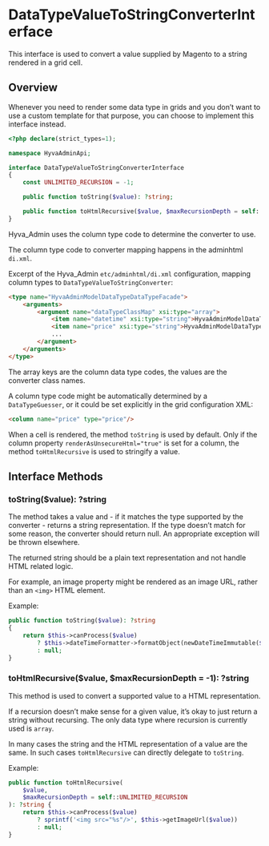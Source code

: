 # DataTypeValueToStringConverterInterface

This interface is used to convert a value supplied by Magento to a string rendered in a grid cell.

## Overview

Whenever you need to render some data type in grids and you don’t want to use a custom template for that purpose, you can choose to implement this interface instead.

```php
<?php declare(strict_types=1);

namespace HyvaAdminApi;

interface DataTypeValueToStringConverterInterface
{
    const UNLIMITED_RECURSION = -1;

    public function toString($value): ?string;

    public function toHtmlRecursive($value, $maxRecursionDepth = self::UNLIMITED_RECURSION): ?string;
}
```

Hyva_Admin uses the column type code to determine the converter to use.

The column type code to converter mapping happens in the adminhtml `di.xml`.

Excerpt of the Hyva_Admin `etc/adminhtml/di.xml` configuration, mapping column types to `DataTypeValueToStringConverter`:

```html
<type name="HyvaAdminModelDataTypeDataTypeFacade">
    <arguments>
        <argument name="dataTypeClassMap" xsi:type="array">
            <item name="datetime" xsi:type="string">HyvaAdminModelDataTypeDateTimeDataType</item>
            <item name="price" xsi:type="string">HyvaAdminModelDataTypePriceDataType</item>
            ...
        </argument>
    </arguments>
</type>
```

The array keys are the column data type codes, the values are the converter class names.

A column type code might be automatically determined by a `DataTypeGuesser`, or it could be set explicitly in the grid configuration XML:

```html
<column name="price" type="price"/>
```

When a cell is rendered, the method `toString` is used by default. Only if the column property `renderAsUnsecureHtml="true"` is set for a column, the method `toHtmlRecursive` is used to stringify a value.

## Interface Methods

### toString($value): ?string

The method takes a value and - if it matches the type supported by the converter - returns a string representation. If the type doesn’t match for some reason, the converter should return null. An appropriate exception will be thrown elsewhere.

The returned string should be a plain text representation and not handle HTML related logic.

For example, an image property might be rendered as an image URL, rather than an `<img>` HTML element.

Example:

```php
public function toString($value): ?string
{
    return $this->canProcess($value)
        ? $this->dateTimeFormatter->formatObject(newDateTimeImmutable($value))
        : null;
}
```

### toHtmlRecursive($value, $maxRecursionDepth = -1): ?string

This method is used to convert a supported value to a HTML representation.

If a recursion doesn’t make sense for a given value, it’s okay to just return a string without recursing. The only data type where recursion is currently used is `array`.

In many cases the string and the HTML representation of a value are the same. In such cases `toHtmlRecursive` can directly delegate to `toString`.

Example:

```php
public function toHtmlRecursive(
    $value,
    $maxRecursionDepth = self::UNLIMITED_RECURSION
): ?string {
    return $this->canProcess($value)
        ? sprintf('<img src="%s"/>', $this->getImageUrl($value))
        : null;
}
```

